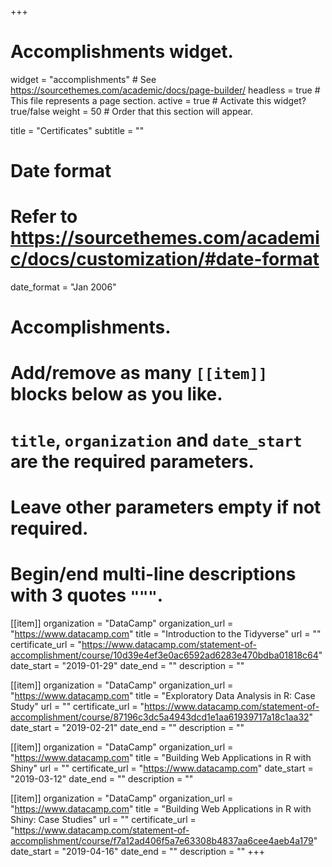 +++
# Accomplishments widget.
widget = "accomplishments"  # See https://sourcethemes.com/academic/docs/page-builder/
headless = true  # This file represents a page section.
active = true  # Activate this widget? true/false
weight = 50  # Order that this section will appear.

title = "Certificates"
subtitle = ""

# Date format
#   Refer to https://sourcethemes.com/academic/docs/customization/#date-format
date_format = "Jan 2006"

# Accomplishments.
#   Add/remove as many `[[item]]` blocks below as you like.
#   `title`, `organization` and `date_start` are the required parameters.
#   Leave other parameters empty if not required.
#   Begin/end multi-line descriptions with 3 quotes `"""`.

[[item]]
  organization = "DataCamp"
  organization_url = "https://www.datacamp.com"
  title = "Introduction to the Tidyverse"
  url = ""
  certificate_url = "https://www.datacamp.com/statement-of-accomplishment/course/10d39e4ef3e0ac6592ad6283e470bdba01818c64"
  date_start = "2019-01-29"
  date_end = ""
  description = ""

[[item]]
  organization = "DataCamp"
  organization_url = "https://www.datacamp.com"
  title = "Exploratory Data Analysis in R: Case Study"
  url = ""
  certificate_url = "https://www.datacamp.com/statement-of-accomplishment/course/87196c3dc5a4943dcd1e1aa61939717a18c1aa32"
  date_start = "2019-02-21"
  date_end = ""
  description = ""
  
[[item]]
  organization = "DataCamp"
  organization_url = "https://www.datacamp.com"
  title = "Building Web Applications in R with Shiny"
  url = ""
  certificate_url = "https://www.datacamp.com"
  date_start = "2019-03-12"
  date_end = ""
  description = ""

[[item]]
  organization = "DataCamp"
  organization_url = "https://www.datacamp.com"
  title = "Building Web Applications in R with Shiny: Case Studies"
  url = ""
  certificate_url = "https://www.datacamp.com/statement-of-accomplishment/course/f7a12ad406f5a7e63308b4837aa6cee4aeb4a179"
  date_start = "2019-04-16"
  date_end = ""
  description = ""
+++
